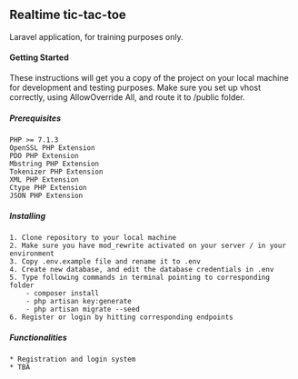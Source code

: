 ## Realtime tic-tac-toe
Laravel application, for training purposes only.

#### Getting Started

These instructions will get you a copy of the project on your local machine for development and testing purposes. Make sure you set up vhost correctly, using AllowOverride All, and route it to /public folder.

##### Prerequisites

    PHP >= 7.1.3
    OpenSSL PHP Extension
    PDO PHP Extension
    Mbstring PHP Extension
    Tokenizer PHP Extension
    XML PHP Extension
    Ctype PHP Extension
    JSON PHP Extension

##### Installing

    1. Clone repository to your local machine
    2. Make sure you have mod_rewrite activated on your server / in your environment
    3. Copy .env.example file and rename it to .env
    4. Create new database, and edit the database credentials in .env
    5. Type following commands in terminal pointing to corresponding folder
        - composer install
        - php artisan key:generate
        - php artisan migrate --seed
    6. Register or login by hitting corresponding endpoints

##### Functionalities

    * Registration and login system
    * TBA
